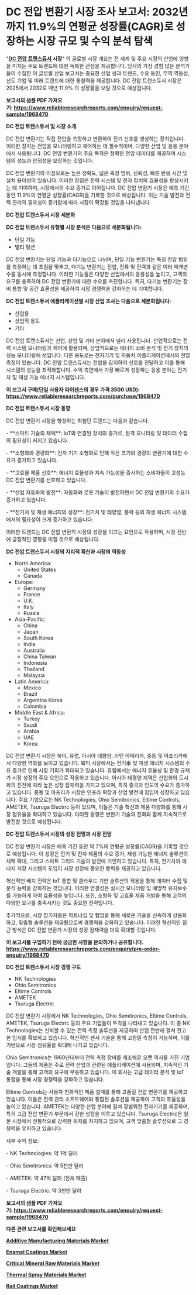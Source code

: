 <p><h1>DC 전압 변환기 시장 조사 보고서: 2032년까지 11.9%의 연평균 성장률(CAGR)로 성장하는 시장 규모 및 수익 분석 탐색</h1></p><p>"<strong><a href="https://www.reliableresearchreports.com/dc-voltage-transducers-r1968470?utm_campaign=106&utm_medium=7&utm_source=Github&utm_content=ia&utm_term=02042025&utm_id=dc-voltage-transducers">DC 전압 트랜스듀서&nbsp;</a></strong><strong>시장</strong>" 의 글로벌 시장 개요는 전 세계 및 주요 시장의 산업에 영향을 미치는 주요 트렌드에 대한 독특한 관점을 제공합니다. 당사의 가장 경험 많은 분석가들이 수집한 이 글로벌 산업 보고서는 중요한 산업 성과 트렌드, 수요 동인, 무역 역동성, 선도 기업 및 미래 트렌드에 대한 통찰력을 제공합니다. DC 전압 트랜스듀서 시장은 2025에서 2032로 매년 11.9% 의 성장률을 보일 것으로 예상됩니다.&nbsp;</p>
<p><strong>보고서의 샘플 PDF 가져오기:&nbsp;<a href="https://www.reliableresearchreports.com/enquiry/request-sample/1968470?utm_campaign=106&utm_medium=7&utm_source=Github&utm_content=ia&utm_term=02042025&utm_id=dc-voltage-transducers">https://www.reliableresearchreports.com/enquiry/request-sample/1968470</a></strong></p>
<p><strong>DC 전압 트랜스듀서 및 시장 소개</strong></p>
<p><p>DC 전압 변환기는 직접 전압을 측정하고 변환하여 전기 신호를 생성하는 장치입니다. 이러한 장치는 전압을 모니터링하고 제어하는 데 필수적이며, 다양한 산업 및 응용 분야에서 사용됩니다. DC 전압 변환기의 주요 목적은 정확한 전압 데이터를 제공하여 시스템의 성능과 안정성을 보장하는 것입니다.</p><p>DC 전압 변환기의 이점으로는 높은 정확도, 넓은 측정 범위, 신뢰성, 빠른 반응 시간 및 설치 용이성이 있습니다. 이러한 장점은 전력 시스템 및 전자 장치의 효율성을 향상시키는 데 기여하며, 시장에서의 수요 증가로 이어집니다. DC 전압 변환기 시장은 예측 기간 동안 11.9%의 연평균 성장률(CAGR)을 기록할 것으로 예상됩니다. 이는 기술 발전과 전력 관리의 필요성이 증가함에 따라 시장이 확장될 것임을 나타냅니다.</p></p>
<p><strong>DC 전압 트랜스듀서 시장 세분화</strong></p>
<p><strong>DC 전압 트랜스듀서 유형별 시장 분석은 다음으로 세분화됩니다:</strong></p>
<p><ul><li>단일 기능</li><li>멀티 펑션</li></ul></p>
<p><p>DC 전압 변환기는 단일 기능과 다기능으로 나뉘며, 단일 기능 변환기는 특정 전압 범위를 측정하는 데 초점을 맞추고, 다기능 변환기는 전압, 전류 및 전력과 같은 여러 매개변수를 동시에 측정합니다. 이러한 기능들은 다양한 산업에서의 응용성을 높이고, 고객의 요구를 충족하여 DC 전압 변환기에 대한 수요를 촉진합니다. 특히, 다기능 변환기는 장비 통합 및 공간 효율성을 제공하여 시장 경쟁력을 강화하는 데 기여합니다.</p></p>
<p><strong>DC 전압 트랜스듀서 애플리케이션별 시장 산업 조사는 다음으로 세분화됩니다:</strong></p>
<p><ul><li>산업용</li><li>상업적 용도</li><li>기타</li></ul></p>
<p><p>DC 전압 트랜스듀서는 산업, 상업 및 기타 분야에서 널리 사용됩니다. 산업적으로는 전력 시스템 모니터링과 제어에 활용되며, 상업적으로는 에너지 소비 분석 및 전기 장치의 성능 모니터링에 쓰입니다. 다른 용도로는 전자기기 및 자동차 어플리케이션에서의 전압 측정이 있습니다. DC 전압 트랜스듀서는 전압을 감지하여 신호를 전달하고 이를 통해 시스템의 성능을 최적화합니다. 수익 측면에서 가장 빠르게 성장하는 응용 분야는 전기차 및 재생 가능 에너지 시스템입니다.</p></p>
<p><strong>이 보고서 구매(단일 사용자 라이센스의 경우 가격 3500 USD): <a href="https://www.reliableresearchreports.com/purchase/1968470?utm_campaign=106&utm_medium=7&utm_source=Github&utm_content=ia&utm_term=02042025&utm_id=dc-voltage-transducers">https://www.reliableresearchreports.com/purchase/1968470</a></strong></p>
<p><strong>DC 전압 트랜스듀서 시장 동향</strong></p>
<p><p>DC 전압 변환기 시장을 형성하는 최첨단 트렌드는 다음과 같습니다.</p><p>- **스마트 기술의 채택**: IoT와 연결된 장치의 증가로, 원격 모니터링 및 데이터 수집의 필요성이 커지고 있습니다.</p><p>- **소형화와 경량화**: 전자 기기 소형화로 인해 작은 크기와 경량의 변환기에 대한 수요가 증가하고 있습니다.</p><p>- **고효율 제품 선호**: 에너지 효율성과 지속 가능성을 중시하는 소비자들이 고성능 DC 전압 변환기를 선호하고 있습니다.</p><p>- **산업 자동화의 발전**: 자동화와 로봇 기술이 발전하면서 DC 전압 변환기의 수요가 증가하고 있습니다.</p><p>- **전기차 및 재생 에너지의 성장**: 전기차 및 태양열, 풍력 등의 재생 에너지 시스템에서의 필요성이 크게 증가하고 있습니다.</p><p>이러한 트렌드는 DC 전압 변환기 시장의 성장을 이끄는 요인으로 작용하며, 시장 전반에 긍정적인 영향을 미칠 것으로 예상됩니다.</p></p>
<p><strong>DC 전압 트랜스듀서 시장의 지리적 확산과 시장의 역동성</strong></p>
<p><ul>
    <li>
        North America:
        <ul>
            <li>United States</li>
            <li>Canada</li>
        </ul>
    </li>
    <li>
        Europe:
        <ul>
            <li>Germany</li>
            <li>France</li>
            <li>U.K.</li>
            <li>Italy</li>
            <li>Russia</li>
        </ul>
    </li>
    <li>
        Asia-Pacific:
        <ul>
            <li>China</li>
            <li>Japan</li>
            <li>South Korea</li>
            <li>India</li>
            <li>Australia</li>
            <li>China Taiwan</li>
            <li>Indonesia</li>
            <li>Thailand</li>
            <li>Malaysia</li>
        </ul>
    </li>
    <li>
        Latin America:
        <ul>
            <li>Mexico</li>
            <li>Brazil</li>
            <li>Argentina Korea</li>
            <li>Colombia</li>
        </ul>
    </li>
    <li>
        Middle East & Africa:
        <ul>
            <li>Turkey</li>
            <li>Saudi</li>
            <li>Arabia</li>
            <li>UAE</li>
            <li>Korea</li>
        </ul>
    </li>
    </ul></p>
<p><p>DC 전압 변환기 시장은 북미, 유럽, 아시아 태평양, 라틴 아메리카, 중동 및 아프리카에서 다양한 역학을 보이고 있습니다. 북미 시장에서는 전기車 및 재생 에너지 시스템의 수요 증가로 인해 시장 기회가 확대되고 있습니다. 유럽에서는 에너지 효율성 및 환경 규제가 시장 성장의 주요 요인으로 작용하고 있습니다. 아시아 태평양 지역은 산업화와 도시화의 진전에 따라 높은 성장 잠재력을 가지고 있으며, 특히 중국과 인도의 수요가 증가하고 있습니다. 중동 및 아프리카 시장은 인프라 확장과 산업 발전에 힘입어 성장하고 있습니다. 주요 기업으로는 NK Technologies, Ohio Semitronics, Eltime Controls, AMETEK, Tsuruga Electric 등이 있으며, 이들은 기술 혁신과 제품 다양화를 통해 시장 점유율을 확대하고 있습니다. 이러한 동향은 변환기 기술의 진화와 함께 지속적으로 발전할 것으로 예상됩니다.</p></p>
<p><strong>DC 전압 트랜스듀서 시장의 성장 전망과 시장 전망</strong></p>
<p><p>DC 전압 변환기 시장은 예측 기간 동안 약 7%의 연평균 성장률(CAGR)을 기록할 것으로 예상됩니다. 이 성장은 전기 및 전자 제품의 수요 증가, 재생 가능한 에너지 솔루션의 채택 확대, 그리고 스마트 그리드 기술의 발전에 기인하고 있습니다. 특히, 전기차와 에너지 저장 시스템의 도입이 시장 성장에 중요한 동력을 제공하고 있습니다.</p><p>혁신적인 배치 전략은 IoT 통합 및 클라우드 기반 솔루션의 적용을 통해 데이터 수집 및 분석 능력을 강화하는 것입니다. 이러한 연결성은 실시간 모니터링 및 예방적 유지보수를 가능하게 하여 효율성을 높입니다. 또한, 소형화 및 고효율 제품 개발을 통해 고객의 다양한 요구를 충족시키는 것도 중요한 전략입니다.</p><p>추가적으로, 시장 참가자들은 파트너십 및 협업을 통해 새로운 기술을 신속하게 상용화하고, 맞춤형 솔루션을 제공함으로써 경쟁력을 강화하고 있습니다. 이러한 혁신적인 접근 방식은 DC 전압 변환기 시장의 성장 잠재력을 더욱 확대할 것입니다.</p></p>
<p><strong>이 보고서를 구입하기 전에 궁금한 사항을 문의하거나 공유합니다. <a href="https://www.reliableresearchreports.com/enquiry/pre-order-enquiry/1968470?utm_campaign=106&utm_medium=7&utm_source=Github&utm_content=ia&utm_term=02042025&utm_id=dc-voltage-transducers">https://www.reliableresearchreports.com/enquiry/pre-order-enquiry/1968470</a></strong></p>
<p><strong>DC 전압 트랜스듀서 시장 경쟁 구도</strong></p>
<p><ul><li>NK Technologies</li><li>Ohio Semitronics</li><li>Eltime Controls</li><li>AMETEK</li><li>Tsuruga Electric</li></ul></p>
<p><p>DC 전압 변환기 시장에서 NK Technologies, Ohio Semitronics, Eltime Controls, AMETEK, Tsuruga Electric 등의 주요 기업들이 두각을 나타내고 있습니다. 이 중 NK Technologies는 신뢰할 수 있는 전력 측정 솔루션을 제공하여 산업 전반에 걸쳐 견고한 입지를 확보하고 있습니다. 혁신적인 센서 기술을 통해 고정밀 측정이 가능하며, 이를 기반으로 시장 점유율을 확대해 나가고 있습니다.</p><p>Ohio Semitronics는 1960년대부터 전력 측정 장비를 제조해온 오랜 역사를 가진 기업입니다. 그들의 제품은 주로 전력 산업과 관련된 애플리케이션에 사용되며, 지속적인 기술 개발을 통해 고객의 요구에 부응하고 있습니다. 이 회사는 고급 데이터 분석 및 IoT 통합을 통해 시장 경쟁력을 강화하고 있습니다.</p><p>Eltime Controls는 사용자 친화적인 제품 설계를 통해 고품질 전압 변환기를 제공하고 있습니다. 이들은 전력 관리 소프트웨어와 통합된 솔루션을 제공하여 고객의 효율성을 높이고 있습니다. AMETEK는 다양한 산업 분야에 걸쳐 광범위한 전자기기를 제공하며, 특히 고급 전압 변환기 부문에서 강한 성장을 이루고 있습니다. Tsuruga Electric은 일본 시장에서 전통적으로 강력한 위치를 차지하고 있으며, 고객 맞춤형 솔루션으로 그 경쟁력을 유지하고 있습니다.</p><p>세부 수익 정보:</p><p>- NK Technologies: 약 1억 달러</p><p>- Ohio Semitronics: 약 5천만 달러</p><p>- AMETEK: 약 47억 달러 (전체 매출)</p><p>- Tsuruga Electric: 약 3천만 달러</p></p>
<p><strong>보고서의 샘플 PDF 가져오기:&nbsp;<a href="https://www.reliableresearchreports.com/enquiry/request-sample/1968470?utm_campaign=106&utm_medium=7&utm_source=Github&utm_content=ia&utm_term=02042025&utm_id=dc-voltage-transducers">https://www.reliableresearchreports.com/enquiry/request-sample/1968470</a></strong></p>
<p><strong></strong></p>
<p><strong></strong></p>
<p><strong></strong></p>
<p><strong></strong></p>
<p><strong>다른 관련 보고서를 확인해보세요</strong></p>
<p><strong><p><a href="https://github.com/pilukypalis/Market-Research-Report-List-1/blob/main/additive-manufacturing-materials-market.md?utm_campaign=106&utm_medium=7&utm_source=Github&utm_content=ia&utm_term=02042025&utm_id=dc-voltage-transducers">Additive Manufacturing Materials Market</a></p><p><a href="https://github.com/zakkistuey/Market-Research-Report-List-1/blob/main/enamel-coatings-market.md?utm_campaign=106&utm_medium=7&utm_source=Github&utm_content=ia&utm_term=02042025&utm_id=dc-voltage-transducers">Enamel Coatings Market</a></p><p><a href="https://github.com/jugutstam/Market-Research-Report-List-1/blob/main/critical-mineral-raw-materials-market.md?utm_campaign=106&utm_medium=7&utm_source=Github&utm_content=ia&utm_term=02042025&utm_id=dc-voltage-transducers">Critical Mineral Raw Materials Market</a></p><p><a href="https://github.com/reahmmunises/Market-Research-Report-List-1/blob/main/thermal-spray-materials-market.md?utm_campaign=106&utm_medium=7&utm_source=Github&utm_content=ia&utm_term=02042025&utm_id=dc-voltage-transducers">Thermal Spray Materials Market</a></p><p><a href="https://github.com/siertnamba7u/Market-Research-Report-List-1/blob/main/rail-coatings-market.md?utm_campaign=106&utm_medium=7&utm_source=Github&utm_content=ia&utm_term=02042025&utm_id=dc-voltage-transducers">Rail Coatings Market</a></p></strong></p>
<p></p>